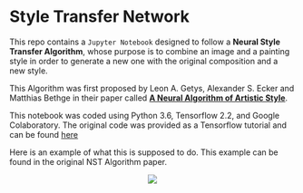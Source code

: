 # Style Transfer Network
This repo contains a `Jupyter Notebook` designed to follow a **Neural Style Transfer Algorithm**, whose purpose is to combine an image and a painting style in order to generate a new one with the original composition and a new style.

This Algorithm was first proposed by Leon A. Getys, Alexander S. Ecker and Matthias Bethge in their paper called [**A Neural Algorithm of Artistic Style**](https://arxiv.org/pdf/1508.06576.pdf).

This notebook was coded using Python 3.6, Tensorflow 2.2, and Google Colaboratory. The original code was provided as a Tensorflow tutorial and can be found [here](https://www.tensorflow.org/tutorials/generative/style_transfer) 

Here is an example of what this is supposed to do. This example can be found in the original NST Algorithm paper.

<div style="text-align:center">
    <img src="https://lh3.googleusercontent.com/proxy/wE8KyLuFsDoJ3p8TMcxZHhAHENVq36KrNKdwOKgFHORMN4ibKEIbATJ2TK3sS06NLeE2ajaU3JKJ9ocIXMgu3jQZ9qbu" />
</div
